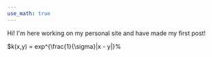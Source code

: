 ```yaml
---
use_math: true
---
```


Hi! I'm here working on my personal site and have made my first post!

$k(x,y) = exp^{\frac{1}{\sigma}|x - y|}%
